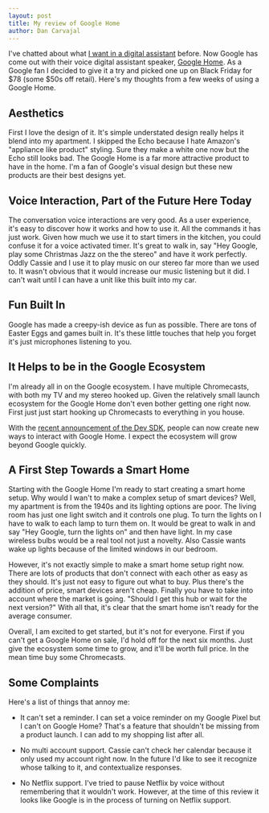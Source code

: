 ```yaml
---
layout: post
title: My review of Google Home
author: Dan Carvajal
---
```

I've chatted about what [I want in a digital assistant](http://dancarvajal.com/2016/01/10/On-Chatbots.html) before. Now Google has come out with their voice digital assistant  speaker, [Google Home](https://madeby.google.com/home/). As a Google fan I decided to give it a try and picked one up on Black Friday for $78 (some $50s off retail). Here's my thoughts from a few weeks of using a Google Home.

## Aesthetics

First I love the design of it. It's simple understated design really helps it blend into my apartment. I skipped the Echo because I hate Amazon's "appliance like product" styling. Sure they make a white one now but the Echo still looks bad. The Google Home is a far more attractive product to have in the home. I'm a fan of Google's visual design but these new products are their best designs yet.

## Voice Interaction, Part of the Future Here Today

The conversation voice interactions are very good. As a user experience, it's easy to discover how it works and how to use it. All the commands it has just work. Given how much we use it to start timers in the kitchen, you could confuse it for a voice activated timer.  It's great to walk in, say "Hey Google, play some Christmas Jazz on the the stereo" and have it work perfectly. Oddly Cassie and I use it to play music on our stereo far more than we used to. It wasn't obvious that it would increase our music listening but it did. I can't wait until I can have a unit like this built into my car.

## Fun Built In

Google has made a creepy-ish device as fun as possible. There are tons of Easter Eggs and games built in. It's these little touches that help you forget it's just microphones listening to you.

## It Helps to be in the Google Ecosystem

I'm already all in on the Google ecosystem. I have multiple Chromecasts, with both my TV and my stereo hooked up. Given the relatively small launch ecosystem for the Google Home don't even bother getting one right now. First just just start hooking up Chromecasts to everything in you house.

With the [recent announcement of the Dev SDK](http://www.androidpolice.com/2016/12/08/actions-on-google-opens-to-the-public-developers-now-free-to-create-custom-voice-actions-for-google-assistant/), people can now create new ways to interact with Google Home. I expect the ecosystem will grow beyond Google quickly.

## A First Step Towards a Smart Home

Starting with the Google Home I'm ready to start creating a smart home setup. Why would I wan't to make a complex setup of smart devices? Well, my apartment is from the 1940s and its lighting options are poor. The living room has just one light switch and it controls one plug. To turn the lights on I have to walk to each lamp to turn them on. It would be great to walk in and say "Hey Google, turn the lights on" and then have light. In my case wireless bulbs would be a real tool not just a novelty. Also Cassie wants wake up lights because of the limited windows in our bedroom.

However, it's not exactly simple to make a smart home setup right now. There are lots of products that don't connect with each other as easy as they should. It's just not easy to figure out what to buy. Plus there's the addition of price, smart devices aren't cheap. Finally you have to take into account where the market is going. "Should I get this hub or wait for the next version?" With all that, it's clear that the smart home isn't ready for the average consumer.

Overall, I am excited to get started, but it's not for everyone. First if you can't get a Google Home on sale, I'd hold off for the next six months. Just give the ecosystem some time to grow, and it'll be worth full price. In the mean time buy some Chromecasts.

## Some Complaints

Here's a list of things that annoy me:

* It can't set a reminder. I can set a voice reminder on my Google Pixel but I can't on Google Home? That's a feature that shouldn't be missing from a product launch. I can add to my shopping list after all.

* No multi account support. Cassie can't check her calendar because it only used my account right now. In the future I'd like to see it recognize whose talking to it, and contextualize responses.

* No Netflix support. I've tried to pause Netflix by voice without remembering that it wouldn't work. However, at the time of this review it looks like Google is in the process of turning on Netflix support.
